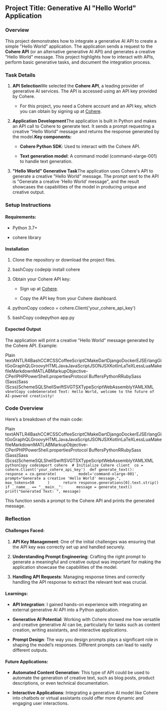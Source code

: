 Project Title: Generative AI "Hello World" Application
------------------------------------------------------

### Overview

This project demonstrates how to integrate a generative AI API to create a simple "Hello World" application. The application sends a request to the **Cohere API** (or an alternative generative AI API) and generates a creative "Hello World" message. This project highlights how to interact with APIs, perform basic generative tasks, and document the integration process.

### Task Details

1.  **API Selection**We selected the **Cohere API**, a leading provider of generative AI services. The API is accessed using an API key provided by Cohere.
    
    *   For this project, you need a Cohere account and an API key, which you can obtain by signing up at [Cohere](https://cohere.ai/).
        
2.  **Application Development**The application is built in Python and makes an API call to Cohere to generate text. It sends a prompt requesting a creative "Hello World" message and returns the response generated by the model.**Key components:**
    
    *   **Cohere Python SDK**: Used to interact with the Cohere API.
        
    *   **Text generation model**: A command model (command-xlarge-001) to handle text generation.
        
3.  **"Hello World" Generative Task**The application uses Cohere's API to generate a creative "Hello World" message. The prompt sent to the API is "Generate a creative 'Hello World' message", and the result showcases the capabilities of the model in producing unique and creative output.
    

### Setup Instructions

#### Requirements:

*   Python 3.7+
    
*   cohere library
    

#### Installation

1.  Clone the repository or download the project files.
    
2.  bashCopy codepip install cohere
    
3.  Obtain your Cohere API key:
    
    *   Sign up at [Cohere](https://cohere.ai/).
        
    *   Copy the API key from your Cohere dashboard.
        
4.  pythonCopy codeco = cohere.Client('your\_cohere\_api\_key')
    
5.  bashCopy codepython app.py
    

#### Expected Output

The application will print a creative "Hello World" message generated by the Cohere API. Example:

Plain textANTLR4BashCC#CSSCoffeeScriptCMakeDartDjangoDockerEJSErlangGitGoGraphQLGroovyHTMLJavaJavaScriptJSONJSXKotlinLaTeXLessLuaMakefileMarkdownMATLABMarkupObjective-CPerlPHPPowerShell.propertiesProtocol BuffersPythonRRubySass (Sass)Sass (Scss)SchemeSQLShellSwiftSVGTSXTypeScriptWebAssemblyYAMLXML`   vbnetCopy codeGenerated Text: Hello World, welcome to the future of AI-powered creativity!   `

### Code Overview

Here’s a breakdown of the main code:

Plain textANTLR4BashCC#CSSCoffeeScriptCMakeDartDjangoDockerEJSErlangGitGoGraphQLGroovyHTMLJavaJavaScriptJSONJSXKotlinLaTeXLessLuaMakefileMarkdownMATLABMarkupObjective-CPerlPHPPowerShell.propertiesProtocol BuffersPythonRRubySass (Sass)Sass (Scss)SchemeSQLShellSwiftSVGTSXTypeScriptWebAssemblyYAMLXML`   pythonCopy codeimport cohere  # Initialize Cohere client  co = cohere.Client('your_cohere_api_key')  def generate_text():      response = co.generate(          model='command-xlarge-001',          prompt="Generate a creative 'Hello World' message.",          max_tokens=50      )      return response.generations[0].text.strip()  if __name__ == "__main__":      message = generate_text()      print("Generated Text: ", message)   `

This function sends a prompt to the Cohere API and prints the generated message.

### Reflection

#### Challenges Faced:

1.  **API Key Management**: One of the initial challenges was ensuring that the API key was correctly set up and handled securely.
    
2.  **Understanding Prompt Engineering**: Crafting the right prompt to generate a meaningful and creative output was important for making the application showcase the capabilities of the model.
    
3.  **Handling API Requests**: Managing response times and correctly handling the API response to extract the relevant text was crucial.
    

#### Learnings:

*   **API Integration**: I gained hands-on experience with integrating an external generative AI API into a Python application.
    
*   **Generative AI Potential**: Working with Cohere showed me how versatile and creative generative AI can be, particularly for tasks such as content creation, writing assistants, and interactive applications.
    
*   **Prompt Design**: The way you design prompts plays a significant role in shaping the model’s responses. Different prompts can lead to vastly different outputs.
    

#### Future Applications:

*   **Automated Content Generation**: This type of API could be used to automate the generation of creative text, such as blog posts, product descriptions, or even technical documentation.
    
*   **Interactive Applications**: Integrating a generative AI model like Cohere into chatbots or virtual assistants could offer more dynamic and engaging user interactions.